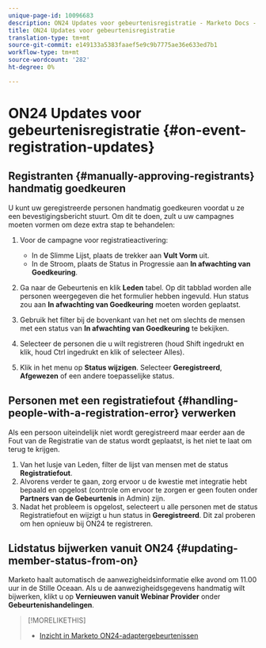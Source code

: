 ```yaml
---
unique-page-id: 10096683
description: ON24 Updates voor gebeurtenisregistratie - Marketo Docs - Productdocumentatie
title: ON24 Updates voor gebeurtenisregistratie
translation-type: tm+mt
source-git-commit: e149133a5383faaef5e9c9b7775ae36e633ed7b1
workflow-type: tm+mt
source-wordcount: '282'
ht-degree: 0%

---
```



# ON24 Updates voor gebeurtenisregistratie {#on-event-registration-updates}

## Registranten {#manually-approving-registrants} handmatig goedkeuren

U kunt uw geregistreerde personen handmatig goedkeuren voordat u ze een bevestigingsbericht stuurt. Om dit te doen, zult u uw campagnes moeten vormen om deze extra stap te behandelen:

1. Voor de campagne voor registratieactivering:

   * In de Slimme Lijst, plaats de trekker aan **Vult Vorm** uit.
   * In de Stroom, plaats de Status in Progressie aan **In afwachting van Goedkeuring**.

1. Ga naar de Gebeurtenis en klik **Leden** tabel. Op dit tabblad worden alle personen weergegeven die het formulier hebben ingevuld. Hun status zou aan **In afwachting van Goedkeuring** moeten worden geplaatst.
1. Gebruik het filter bij de bovenkant van het net om slechts de mensen met een status van **In afwachting van Goedkeuring** te bekijken.
1. Selecteer de personen die u wilt registreren (houd Shift ingedrukt en klik, houd Ctrl ingedrukt en klik of selecteer Alles).
1. Klik in het menu op **Status wijzigen**. Selecteer **Geregistreerd**, **Afgewezen** of een andere toepasselijke status.

## Personen met een registratiefout {#handling-people-with-a-registration-error} verwerken

Als een persoon uiteindelijk niet wordt geregistreerd maar eerder aan de Fout van de Registratie van de status wordt geplaatst, is het niet te laat om terug te krijgen.

1. Van het lusje van Leden, filter de lijst van mensen met de status **Registratiefout**.
1. Alvorens verder te gaan, zorg ervoor u de kwestie met integratie hebt bepaald en opgelost (controle om ervoor te zorgen er geen fouten onder **Partners van de Gebeurtenis** in Admin) zijn.
1. Nadat het probleem is opgelost, selecteert u alle personen met de status Registratiefout en wijzigt u hun status in **Geregistreerd**. Dit zal proberen om hen opnieuw bij ON24 te registreren.

## Lidstatus bijwerken vanuit ON24 {#updating-member-status-from-on}

Marketo haalt automatisch de aanwezigheidsinformatie elke avond om 11.00 uur in de Stille Oceaan. Als u de aanwezigheidsgegevens handmatig wilt bijwerken, klikt u op **Vernieuwen vanuit Webinar Provider** onder **Gebeurtenishandelingen**.

>[!MORELIKETHIS]
>
>* [Inzicht in Marketo ON24-adaptergebeurtenissen](understanding-marketo-on24-adapter-events.md)

>



